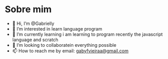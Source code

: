 # Sobre mim


- 👋 Hi, I’m @Gabrielly
- 👀 I’m interested in learn language program
- 🌱 I’m currently learning i am learning to program recently the javascript language and scratch
- 💞️ I’m looking to collaboratein everything possible
- 📫 How to reach me by email:
gabyfvieiraa@gmail.com


